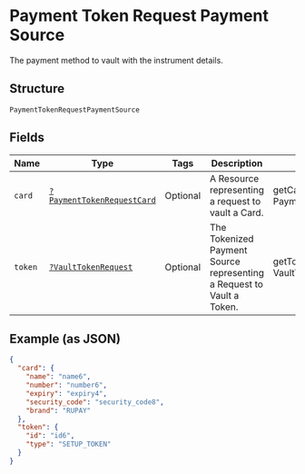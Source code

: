 
# Payment Token Request Payment Source

The payment method to vault with the instrument details.

## Structure

`PaymentTokenRequestPaymentSource`

## Fields

| Name | Type | Tags | Description | Getter | Setter |
|  --- | --- | --- | --- | --- | --- |
| `card` | [`?PaymentTokenRequestCard`](../../doc/models/payment-token-request-card.md) | Optional | A Resource representing a request to vault a Card. | getCard(): ?PaymentTokenRequestCard | setCard(?PaymentTokenRequestCard card): void |
| `token` | [`?VaultTokenRequest`](../../doc/models/vault-token-request.md) | Optional | The Tokenized Payment Source representing a Request to Vault a Token. | getToken(): ?VaultTokenRequest | setToken(?VaultTokenRequest token): void |

## Example (as JSON)

```json
{
  "card": {
    "name": "name6",
    "number": "number6",
    "expiry": "expiry4",
    "security_code": "security_code8",
    "brand": "RUPAY"
  },
  "token": {
    "id": "id6",
    "type": "SETUP_TOKEN"
  }
}
```


